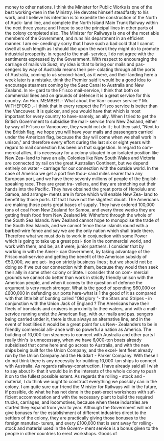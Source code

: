money to other nations. I think the Minister for Public Works is one of the best working-men in the Ministry. He devotes himself steadfastly to his work, and I believe his intention is to expedite the construction of the North of Auck- land line, and complete the North Island Main Trunk Railway within the next three years; and I hope to see the principal lines in other parts of the colony completed also. The Minister for Railways is one of the most able members of the Government, and runs his department in an efficient manner. I am ex- ceedingly sorry that I have such a bad cold that I cannot dwell at such length as I should like upon the work they might do to promote industrial prosperity. in regard to the mail- service, I do not agree with the sentiments expressed by the Government. With respect to encouraging the carriage of mails via Suez, my idea is that to bring our mails and pas- sengers by way of Australia means their per- colating through all the ports of Australia, coming to us second-hand, as it were, and their landing here a week later is a mistake. think the Premier said it would be a good idea to encourage steamers coming by the Suez Canal to Australia and New Zealand. In re- gard to the Fr'isco mail-service, I think that both on commercial lines and on grounds of defence it is a great service for this country. An Hon. MEMBER .- What about the Van- couver service ? Mr. WITHEFORD .- I think that in every respect the Fr'isco service is better than the Vancouver. It is quicker, and you would have that which is most important for every country to have-namely, an ally. When I tried to get the British Government to subsidise the mail- service from New Zealand, either by way of Fr'isco or Vancouver, they would not do it ; but they said, "Next to the British flag, we hope you will have your mails and passengers carried under the American flag, because the day will come when we shall work in unison," and therefore every effort during the last six or eight years with regard to mail connection has been on that suggestion. In regard to com- mercial allies, it is necessary for a colony situated in an isolated position like New Zea- land to have an ally. Colonies like New South Wales and Victoria are connected by rail on the great Australian Continent, but we depend entirely on water - carriage for our connection with the outside world. In the case of America we get a port five thou- sand miles nearer than any European port, and we have there seventy millions of people of the English-speaking race. They are great tra- vellers, and they are stretching out their hands into the Pacific. They have obtained the great ports of Honolulu and Samoa, and arrange- ments are in force which will enable New Zea- land to benefit by those ports. Of that I have not the slightest doubt. The Americans are making those ports great bases of supply. They have ordered 100,000 tons of coal from New Zealand for Samoa, and every three weeks they are getting fresh food from New Zealand Mr. Witheford through the whole of the South Sea Islands. New Zealand cannot hope to monopolise the trade of the South Sea Islands, and we cannot fence those islands round with a barbed-wire <!-- PageNumber="!" --> fence and say we are the only nation which shall trade there. Therefore what we must do is to work in conjunction with some Power which is going to take up a great posi- tion in the commercial world, and work with them, and be, as it were, junior partners. I consider that by working in with the Ameri- can Government, by taking advantage of the Frisco mail-service and getting the benefit of the American subsidy of €50,000, we are act- ing on strictly business lines ; but we should not be doing so if we cut our connection with them, because they would then seek their ally in some other colony or State. I consider that on com- mercial grounds we cannot do better than work in strictly friendly unison with the American people, and when it comes to the question of defence the argument is very much stronger. What is the good of spending $60,000 or £600,000 in defending our ports here-what is 1 the good of it as compared with that little bit of bunting called "Old glory "- the Stars and Stripes - in conjunction with the Union Jack of England ? The Americans have their fleets of ironclads and cruisers in proximity to thee waters, and with a mail-service running undet the American flag, with our mails and pas. sengers being carried under it, there is thus always an alternative line, and in the event of hostilities it would be a great point for us New- Zealanders to be in friendly commercial alli- ance with so powerful a nation as America. The building of 10,000-ton steamers to connect with Australia and other parts I really thin's is unnecessary, when we have 6,000-ton boats already subsidised that come here and go across to Australia, and with the new ships being built for the Union Company, and the excel- lent fleet already run by the Union Company and the Huddart - Parker Company. With these I do not think there is any necessity for building 10,000-ton ships to connect with Australia. As regards railway-construction. I have already said all I wish to say about it- that it would be in the interests of the whole colony to push it on to the fullest possible extent. As regards the rolling - stock and \- material, I do think we ought to construct everything we possibly can in the colony. I am quite sure our friend the Minister for Railways will in the future, if possible, do what he has not done in the past-erect workshops with suf- ficient accommodation and with the necessary plant to build the required trucks, carriages, and locomotives, because when these industries are started they expand from year to year. Although the Government will not give bonuses for the establishment of different industries direct to the settlers of the colony, they are practically giving those bonuses to the foreign manufac- turers, and every £100,000 that is sent away for rolling-stock and material used in the Govern- ment service is a bonus given to the people in other countries to erect workshops. Goods of 